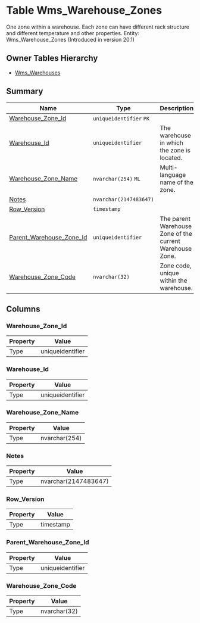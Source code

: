 # Table Wms_Warehouse_Zones

One zone within a warehouse. Each zone can have different rack structure and different temperature and other properties. Entity: Wms_Warehouse_Zones (Introduced in version 20.1)

## Owner Tables Hierarchy

* [Wms_Warehouses](Wms_Warehouses.md)

## Summary

| Name | Type | Description |
| - | - | --- |
|[Warehouse_Zone_Id](#warehouse_zone_id)|`uniqueidentifier` `PK`||
|[Warehouse_Id](#warehouse_id)|`uniqueidentifier` |The warehouse in which the zone is located.|
|[Warehouse_Zone_Name](#warehouse_zone_name)|`nvarchar(254)` `ML`|Multi-language name of the zone.|
|[Notes](#notes)|`nvarchar(2147483647)` ||
|[Row_Version](#row_version)|`timestamp` ||
|[Parent_Warehouse_Zone_Id](#parent_warehouse_zone_id)|`uniqueidentifier` |The parent Warehouse Zone of the current Warehouse Zone.|
|[Warehouse_Zone_Code](#warehouse_zone_code)|`nvarchar(32)` |Zone code, unique within the warehouse.|

## Columns

### Warehouse_Zone_Id

| Property | Value |
| - | - |
|Type|uniqueidentifier|

### Warehouse_Id

| Property | Value |
| - | - |
|Type|uniqueidentifier|

### Warehouse_Zone_Name

| Property | Value |
| - | - |
|Type|nvarchar(254)|

### Notes

| Property | Value |
| - | - |
|Type|nvarchar(2147483647)|

### Row_Version

| Property | Value |
| - | - |
|Type|timestamp|

### Parent_Warehouse_Zone_Id

| Property | Value |
| - | - |
|Type|uniqueidentifier|

### Warehouse_Zone_Code

| Property | Value |
| - | - |
|Type|nvarchar(32)|


